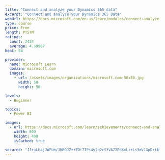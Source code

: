 ```yaml
---
title: "Connect and analyze your Dynamics 365 data​"
excerpt: "Connect and analyze your Dynamics 365 Data​"
webUrl: https://docs.microsoft.com/en-us/learn/modules/connect-analyze-dynamics-365-data/
type: course
price: Free
length: PT57M
ratings:
  count: 2424
  average: 4.69967
heat: 54

provider:
  name: Microsoft Learn
  domain: microsoft.com
  images:
    - url: /assets/images/organizations/microsoft.com-50x50.jpg
      width: 50
      height: 50

levels:
  - Beginner

topics:
  - Power BI

images:
  - url: https://docs.microsoft.com/learn/achievements/connect-and-analyze-your-microsoft-dynamics-365-data-social.png
    width: 800
    height: 400
    isCached: true

secured: "JJ+aLbajJWFUm/JhR9JZ++ZOt7IPs4ylo2cS3VA72EdXxLz+Ls3mVCGpDrtkf7Rb8sYxMxG0FPqcN+O+lxT7CTRaxOJeozeStv6gsOKQdWu2HTnVzI9H0F70GUN6dmintBeGKZidaYwGIaZPDKWxelLn0OTEED6GQrp2yqoCb1DB4B9qo/1iyEBgf0RpRL9jBnSyo9a6Zr7aDTLr/kqSHmFN1oaqxhGTvdgKA8LfkBr48kBILPzDK0KV7xntO5MlsIyWa8alrtQfyA9PWB83lp0PLwW/3+sb098Xp1iScDdpx2JcQBtXJDlnjmVFa199GMYVYGUu1Hhw0lyZJe5dzEcxCp9FC02m74oaDSsf5OIT4pViStBpZfnJ25tVNgsuGeoQmkwWbm2tDj+E5dajO2lj7jmhzfMhFtwJSixgiY8=;LvOTDj+bBS6CXY860xHLxQ=="
---
```


